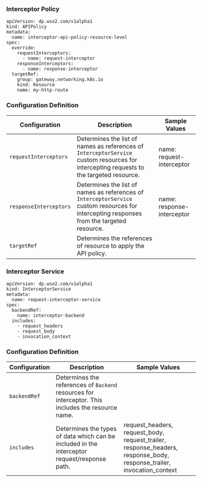 ### Interceptor Policy

```
apiVersion: dp.wso2.com/v1alpha1
kind: APIPolicy
metadata:
  name: interceptor-api-policy-resource-level
spec:
  override:
    requestInterceptors:
      - name: request-interceptor
    responseInterceptors:
      - name: response-interceptor
  targetRef:
    group: gateway.networking.k8s.io
    kind: Resource
    name: my-http-route
```

### Configuration Definition

<table>
    <thead>
      <tr>
        <th>Configuration</th>
        <th>Description</th>
        <th>Sample Values</th>
      </tr>
    </thead>
    <tbody>
      <tr>
        <td style="white-space: nowrap;"><code>requestInterceptors</code></td>
        <td>Determines the list of names as references of <code>InterceptorService</code> custom resources for intercepting requests to the targeted resource.</td>
        <td>name: request-interceptor</td>
      </tr>
      <tr>
        <td style="white-space: nowrap;"><code>responseInterceptors</code></td>
        <td>Determines the list of names as references of <code>InterceptorService</code> custom resources for intercepting responses from the targeted resource.</td>
        <td>name: response-interceptor</td>
      </tr>
      <tr>
        <td style="white-space: nowrap;"><code>targetRef</code></td>
        <td>Determines the references of resource to apply the API policy.</td>
        <td></td>
      </tr>
    </tbody>
</table>


### Interceptor Service

```
apiVersion: dp.wso2.com/v1alpha1
kind: InterceptorService
metadata:
  name: request-interceptor-service
spec:
  backendRef:
    name: interceptor-backend
  includes:
    - request_headers
    - request_body
    - invocation_context
```

### Configuration Definition

<table>
    <thead>
      <tr>
        <th>Configuration</th>
        <th>Description</th>
        <th>Sample Values</th>
      </tr>
    </thead>
    <tbody>
      <tr>
        <td style="white-space: nowrap;"><code>backendRef</code></td>
        <td>Determines the references of <code>Backend</code> resources for interceptor. This includes the resource name.</td>
        <td></td>
      </tr>
      <tr>
        <td style="white-space: nowrap;"><code>includes</code></td>
        <td>Determines the types of data which can be included in the interceptor request/response path.</td>
        <td>request_headers, request_body, request_trailer, response_headers, response_body, response_trailer, invocation_context</td>
      </tr>
    </tbody>
</table>